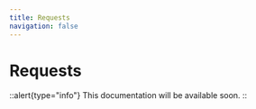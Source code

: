 ```yaml
---
title: Requests
navigation: false
---
```


# Requests

::alert{type="info"}
This documentation will be available soon.
::